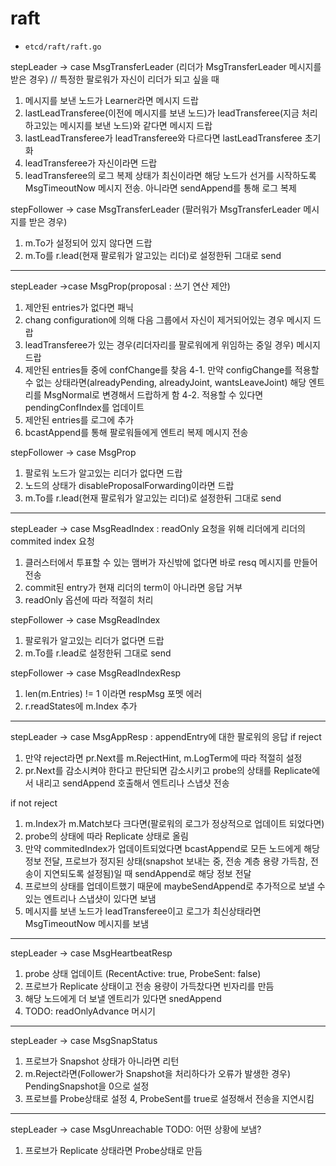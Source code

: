 # raft
- `etcd/raft/raft.go`

stepLeader -> case MsgTransferLeader (리더가 MsgTransferLeader 메시지를 받은 경우)
// 특정한 팔로워가 자신이 리더가 되고 싶을 때
1. 메시지를 보낸 노드가 Learner라면 메시지 드랍
2. lastLeadTransferee(이전에 메시지를 보낸 노드)가 leadTransferee(지금 처리하고있는 메시지를 보낸 노드)와 같다면 메시지 드랍
3. lastLeadTransferee가 leadTransferee와 다르다면 lastLeadTransferee 초기화
4. leadTransferee가 자신이라면 드랍
5. leadTransferee의 로그 복제 상태가 최신이라면 해당 노드가 선거를 시작하도록 MsgTimeoutNow 메시지 전송. 아니라면 sendAppend를 통해 로그 복제

stepFollower -> case MsgTransferLeader (팔러워가 MsgTransferLeader 메시지를 받은 경우)
1. m.To가 설정되어 있지 않다면 드랍
2. m.To를 r.lead(현재 팔로워가 알고있는 리더)로 설정한뒤 그대로 send


------------------------
stepLeader ->case MsgProp(proposal : 쓰기 연산 제안)
1. 제안된 entries가 없다면 패닉
2. chang configuration에 의해 다음 그룹에서 자신이 제거되어있는 경우 메시지 드랍
3. leadTransferee가 있는 경우(리더자리를 팔로워에게 위임하는 중일 경우) 메시지 드랍
4. 제안된 entries들 중에 confChange를 찾음
4-1. 만약 configChange를 적용할 수 없는 상태라면(alreadyPending, alreadyJoint, wantsLeaveJoint) 해당 엔트리를 MsgNormal로 변경해서 드랍하게 함
4-2. 적용할 수 있다면 pendingConfIndex를 업데이트
5. 제안된 entries를 로그에 추가
6. bcastAppend를 통해 팔로워들에게 엔트리 복제 메시지 전송

stepFollower -> case MsgProp
1. 팔로워 노드가 알고있는 리더가 없다면 드랍
2. 노드의 상태가 disableProposalForwarding이라면 드랍
3.  m.To를 r.lead(현재 팔로워가 알고있는 리더)로 설정한뒤 그대로 send


-------------------------
stepLeader -> case MsgReadIndex : readOnly 요청을 위해 리더에게 리더의 commited index 요청
1. 클러스터에서 투표할 수 있는 맴버가 자신밖에 없다면 바로 resq 메시지를 만들어 전송
2. commit된 entry가 현재 리더의 term이 아니라면 응답 거부
3. readOnly 옵션에 따라 적절히 처리

stepFollower -> case MsgReadIndex
1. 팔로워가 알고있는 리더가 없다면 드랍
2. m.To를 r.lead로 설정한뒤 그대로 send

stepFollower -> case MsgReadIndexResp
1. len(m.Entries) != 1 이라면 respMsg 포멧 에러
2. r.readStates에 m.Index 추가


-------------------------
stepLeader -> case MsgAppResp : appendEntry에 대한 팔로워의 응답
if reject
1. 만약 reject라면 pr.Next를 m.RejectHint, m.LogTerm에 따라 적절히 설정
2. pr.Next를 감소시켜야 한다고 판단되면 감소시키고 probe의 상태를 Replicate에서 내리고 sendAppend 호출해서 엔트리나 스냅샷 전송

if not reject
1. m.Index가 m.Match보다 크다면(팔로워의 로그가 정상적으로 업데이트 되었다면)
2. probe의 상태에 따라 Replicate 상태로 올림
3. 만약 commitedIndex가 업데이트되었다면 bcastAppend로 모든 노드에게 해당 정보 전달, 프로브가 정지된 상태(snapshot 보내는 중, 전송 계층 용량 가득참, 전송이 지연되도록 설정됨)일 때 sendAppend로 해당 정보 전달
4. 프로브의 상태를 업데이트했기 때문에 maybeSendAppend로 추가적으로 보낼 수 있는 엔트리나 스냅샷이 있다면 보냄
5. 메시지를 보낸 노드가 leadTransferee이고 로그가 최신상태라면 MsgTimeoutNow 메시지를 보냄

-------------------------
stepLeader -> case MsgHeartbeatResp
1. probe 상태 업데이트 (RecentActive: true, ProbeSent: false)
2. 프로브가 Replicate 상태이고 전송 용량이 가득찼다면 빈자리를 만듬
3. 해당 노드에게 더 보낼 엔트리가 있다면 snedAppend
4. TODO: readOnlyAdvance 머시기

-------------------------
stepLeader -> case MsgSnapStatus
1. 프로브가 Snapshot 상태가 아니라면 리턴
2. m.Reject라면(Follower가 Snapshot을 처리하다가 오류가 발생한 경우) PendingSnapshot을 0으로 설정
3. 프로브를 Probe상태로 설정
4, ProbeSent를 true로 설정해서 전송을 지연시킴

-------------------------
stepLeader -> case MsgUnreachable TODO: 어떤 상황에 보냄?
1. 프로브가 Replicate 상태라면 Probe상태로 만듬